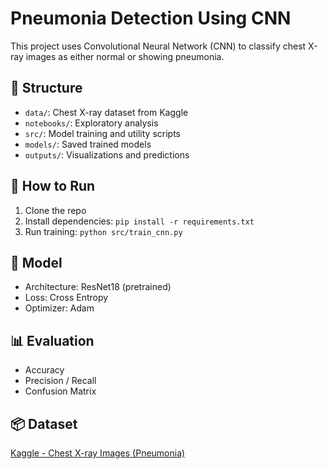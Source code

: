 # Pneumonia Detection Using CNN

This project uses Convolutional Neural Network (CNN) to classify chest X-ray images as either normal or showing pneumonia. 

## 📁 Structure 
- `data/`: Chest X-ray dataset from Kaggle
- `notebooks/`: Exploratory analysis
- `src/`: Model training and utility scripts
- `models/`: Saved trained models
- `outputs/`: Visualizations and predictions

## 🚀 How to Run
1. Clone the repo
2. Install dependencies: `pip install -r requirements.txt`
3. Run training: `python src/train_cnn.py`

## 🧠 Model
- Architecture: ResNet18 (pretrained)
- Loss: Cross Entropy
- Optimizer: Adam

## 📊 Evaluation
- Accuracy
- Precision / Recall
- Confusion Matrix

## 📦 Dataset
[Kaggle - Chest X-ray Images (Pneumonia)](https://www.kaggle.com/datasets/paultimothymooney/chest-xray-pneumonia)

